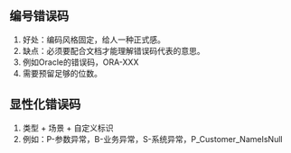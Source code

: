 ## 编号错误码

1. 好处：编码风格固定，给人一种正式感。
2. 缺点：必须要配合文档才能理解错误码代表的意思。
3. 例如Oracle的错误码，ORA-XXX
4. 需要预留足够的位数。

## 显性化错误码

1. 类型 + 场景 + 自定义标识
2. 例如：P-参数异常，B-业务异常，S-系统异常，P_Customer_NameIsNull
